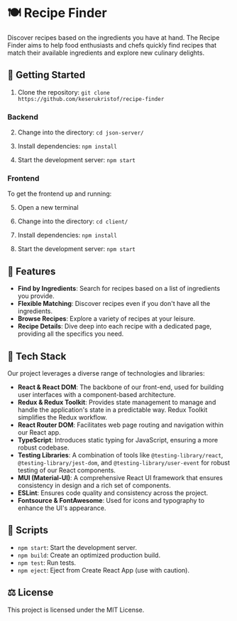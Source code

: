 # 🍽 Recipe Finder

Discover recipes based on the ingredients you have at hand. The Recipe Finder aims to help food enthusiasts and chefs quickly find recipes that match their available ingredients and explore new culinary delights.

## 🚀 Getting Started

1. Clone the repository:
`git clone https://github.com/keserukristof/recipe-finder`

### Backend

2. Change into the directory:
`cd json-server/`

3. Install dependencies:
`npm install`

4. Start the development server:
`npm start`

### Frontend

To get the frontend up and running:

5. Open a new terminal

6. Change into the directory:
`cd client/`

7. Install dependencies:
`npm install`

8. Start the development server:
`npm start`

## 🌟 Features

- **Find by Ingredients**: Search for recipes based on a list of ingredients you provide.
- **Flexible Matching**: Discover recipes even if you don't have all the ingredients.
- **Browse Recipes**: Explore a variety of recipes at your leisure.
- **Recipe Details**: Dive deep into each recipe with a dedicated page, providing all the specifics you need.

## 🧰 Tech Stack

Our project leverages a diverse range of technologies and libraries:

- **React & React DOM**: The backbone of our front-end, used for building user interfaces with a component-based architecture.
- **Redux & Redux Toolkit**: Provides state management to manage and handle the application's state in a predictable way. Redux Toolkit simplifies the Redux workflow.
- **React Router DOM**: Facilitates web page routing and navigation within our React app.
- **TypeScript**: Introduces static typing for JavaScript, ensuring a more robust codebase.
- **Testing Libraries**: A combination of tools like `@testing-library/react`, `@testing-library/jest-dom`, and `@testing-library/user-event` for robust testing of our React components.
- **MUI (Material-UI)**: A comprehensive React UI framework that ensures consistency in design and a rich set of components.
- **ESLint**: Ensures code quality and consistency across the project.
- **Fontsource & FontAwesome**: Used for icons and typography to enhance the UI's appearance.

## 📖 Scripts

- `npm start`: Start the development server.
- `npm build`: Create an optimized production build.
- `npm test`: Run tests.
- `npm eject`: Eject from Create React App (use with caution).

## ⚖️ License

This project is licensed under the MIT License.